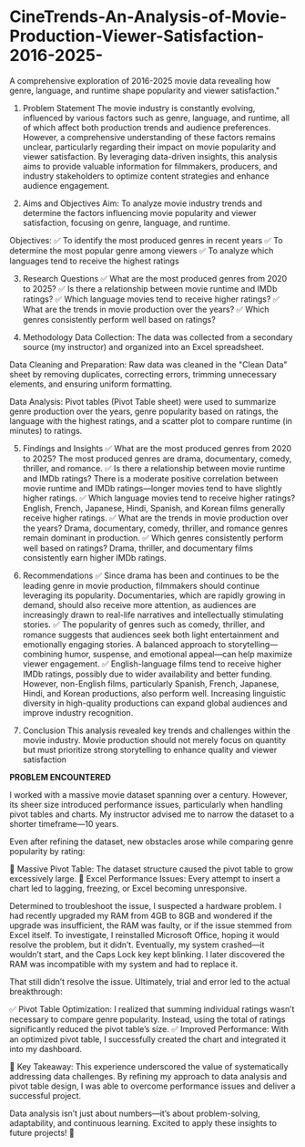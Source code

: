 # CineTrends-An-Analysis-of-Movie-Production-Viewer-Satisfaction-2016-2025-
A comprehensive exploration of 2016-2025 movie data revealing how genre, language, and runtime shape popularity and viewer satisfaction."

1. Problem Statement
The movie industry is constantly evolving, influenced by various factors such as genre, language, and runtime, all of which affect both production trends and audience preferences. However, a comprehensive understanding of these factors remains unclear, particularly regarding their impact on movie popularity and viewer satisfaction. By leveraging data-driven insights, this analysis aims to provide valuable information for filmmakers, producers, and industry stakeholders to optimize content strategies and enhance audience engagement.

2. Aims and Objectives
Aim: To analyze movie industry trends and determine the factors influencing movie popularity and viewer satisfaction, focusing on genre, language, and runtime.

Objectives:
✅ To identify the most produced genres in recent years
✅ To determine the most popular genre among viewers
✅ To analyze which languages tend to receive the highest ratings

3. Research Questions
✅ What are the most produced genres from 2020 to 2025?
✅ Is there a relationship between movie runtime and IMDb ratings?
✅ Which language movies tend to receive higher ratings?
✅ What are the trends in movie production over the years?
✅ Which genres consistently perform well based on ratings?

4. Methodology
Data Collection:
The data was collected from a secondary source (my instructor) and organized into an Excel spreadsheet.

Data Cleaning and Preparation:
Raw data was cleaned in the "Clean Data" sheet by removing duplicates, correcting errors, trimming unnecessary elements, and ensuring uniform formatting.

Data Analysis:
Pivot tables (Pivot Table sheet) were used to summarize genre production over the years, genre popularity based on ratings, the language with the highest ratings, and a scatter plot to compare runtime (in minutes) to ratings.

5. Findings and Insights
✅ What are the most produced genres from 2020 to 2025? The most produced genres are drama, documentary, comedy, thriller, and romance.
✅ Is there a relationship between movie runtime and IMDb ratings? There is a moderate positive correlation between movie runtime and IMDb ratings—longer movies tend to have slightly higher ratings.
✅ Which language movies tend to receive higher ratings? English, French, Japanese, Hindi, Spanish, and Korean films generally receive higher ratings.
✅ What are the trends in movie production over the years? Drama, documentary, comedy, thriller, and romance genres remain dominant in production.
✅ Which genres consistently perform well based on ratings? Drama, thriller, and documentary films consistently earn higher IMDb ratings.

6. Recommendations
✅ Since drama has been and continues to be the leading genre in movie production, filmmakers should continue leveraging its popularity. Documentaries, which are rapidly growing in demand, should also receive more attention, as audiences are increasingly drawn to real-life narratives and intellectually stimulating stories.
✅ The popularity of genres such as comedy, thriller, and romance suggests that audiences seek both light entertainment and emotionally engaging stories. A balanced approach to storytelling—combining humor, suspense, and emotional appeal—can help maximize viewer engagement.
✅ English-language films tend to receive higher IMDb ratings, possibly due to wider availability and better funding. However, non-English films, particularly Spanish, French, Japanese, Hindi, and Korean productions, also perform well. Increasing linguistic diversity in high-quality productions can expand global audiences and improve industry recognition.

7. Conclusion
This analysis revealed key trends and challenges within the movie industry. Movie production should not merely focus on quantity but must prioritize strong storytelling to enhance quality and viewer satisfaction

**PROBLEM ENCOUNTERED**

I worked with a massive movie dataset spanning over a century. However, its sheer size introduced performance issues, particularly when handling pivot tables and charts. My instructor advised me to narrow the dataset to a shorter timeframe—10 years.

Even after refining the dataset, new obstacles arose while comparing genre popularity by rating:

🔹 Massive Pivot Table: The dataset structure caused the pivot table to grow excessively large. 
🔹 Excel Performance Issues: Every attempt to insert a chart led to lagging, freezing, or Excel becoming unresponsive.

Determined to troubleshoot the issue, I suspected a hardware problem. I had recently upgraded my RAM from 4GB to 8GB and wondered if the upgrade was insufficient, the RAM was faulty, or if the issue stemmed from Excel itself. To investigate, I reinstalled Microsoft Office, hoping it would resolve the problem, but it didn’t. Eventually, my system crashed—it wouldn’t start, and the Caps Lock key kept blinking. I later discovered the RAM was incompatible with my system and had to replace it.

That still didn’t resolve the issue. Ultimately, trial and error led to the actual breakthrough:

✅ Pivot Table Optimization: I realized that summing individual ratings wasn’t necessary to compare genre popularity. Instead, using the total of ratings significantly reduced the pivot table’s size. ✅ Improved Performance: With an optimized pivot table, I successfully created the chart and integrated it into my dashboard.

🔑 Key Takeaway: This experience underscored the value of systematically addressing data challenges. By refining my approach to data analysis and pivot table design, I was able to overcome performance issues and deliver a successful project.

Data analysis isn’t just about numbers—it’s about problem-solving, adaptability, and continuous learning. Excited to apply these insights to future projects! 🚀
